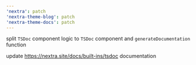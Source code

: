 ```yaml
---
'nextra': patch
'nextra-theme-blog': patch
'nextra-theme-docs': patch
---
```


split `TSDoc` component logic to `TSDoc` component and `generateDocumentation` function

update https://nextra.site/docs/built-ins/tsdoc documentation
